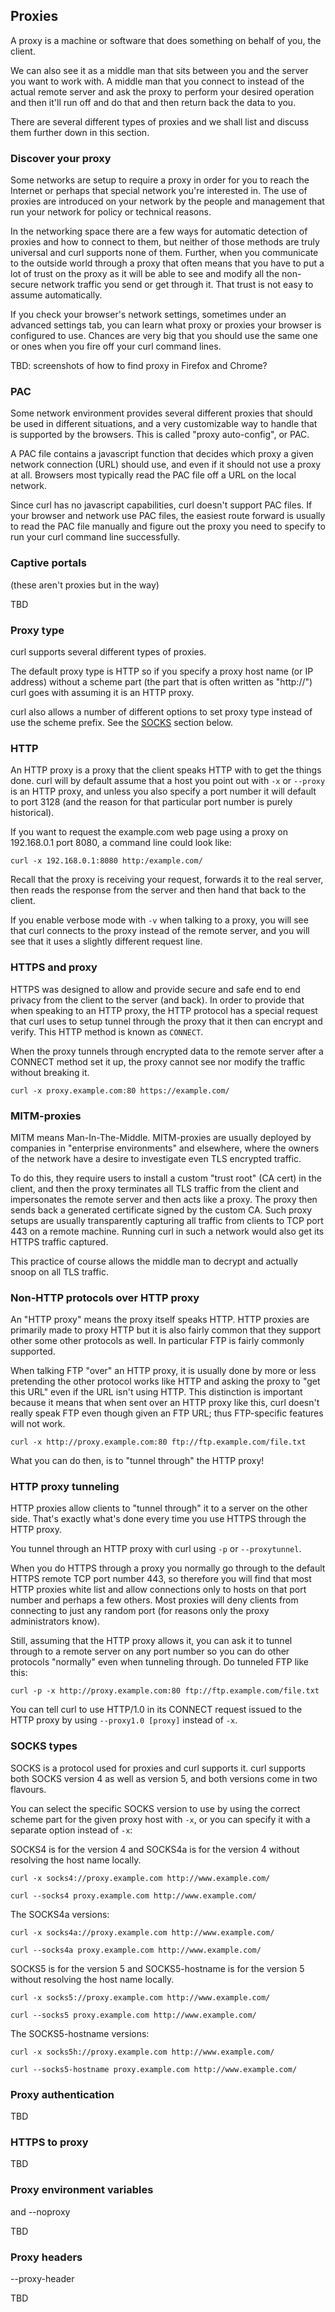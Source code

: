 ## Proxies

A proxy is a machine or software that does something on behalf of you, the
client.

We can also see it as a middle man that sits between you and the server you
want to work with. A middle man that you connect to instead of the actual
remote server and ask the proxy to perform your desired operation and then
it'll run off and do that and then return back the data to you.

There are several different types of proxies and we shall list and discuss
them further down in this section.

### Discover your proxy

Some networks are setup to require a proxy in order for you to reach the
Internet or perhaps that special network you're interested in. The use of
proxies are introduced on your network by the people and management that run
your network for policy or technical reasons.

In the networking space there are a few ways for automatic detection of
proxies and how to connect to them, but neither of those methods are truly
universal and curl supports none of them. Further, when you communicate to the
outside world through a proxy that often means that you have to put a lot of
trust on the proxy as it will be able to see and modify all the non-secure
network traffic you send or get through it. That trust is not easy to assume
automatically.

If you check your browser's network settings, sometimes under an advanced
settings tab, you can learn what proxy or proxies your browser is configured
to use. Chances are very big that you should use the same one or ones when you
fire off your curl command lines.

TBD: screenshots of how to find proxy in Firefox and Chrome?

### PAC

Some network environment provides several different proxies that should be
used in different situations, and a very customizable way to handle that is
supported by the browsers. This is called "proxy auto-config", or PAC.

A PAC file contains a javascript function that decides which proxy a given
network connection (URL) should use, and even if it should not use a proxy at
all. Browsers most typically read the PAC file off a URL on the local network.

Since curl has no javascript capabilities, curl doesn't support PAC files. If
your browser and network use PAC files, the easiest route forward is usually
to read the PAC file manually and figure out the proxy you need to specify to
run your curl command line successfully.

### Captive portals

(these aren't proxies but in the way)

TBD

### Proxy type

curl supports several different types of proxies.

The default proxy type is HTTP so if you specify a proxy host name (or IP
address) without a scheme part (the part that is often written as "http://")
curl goes with assuming it is an HTTP proxy.

curl also allows a number of different options to set proxy type instead of
use the scheme prefix. See the [SOCKS](#socks) section below.

### HTTP

An HTTP proxy is a proxy that the client speaks HTTP with to get the things
done. curl will by default assume that a host you point out with `-x` or
`--proxy` is an HTTP proxy, and unless you also specify a port number it will
default to port 3128 (and the reason for that particular port number is purely
historical).

If you want to request the example.com web page using a proxy on 192.168.0.1
port 8080, a command line could look like:

    curl -x 192.168.0.1:8080 http:/example.com/

Recall that the proxy is receiving your request, forwards it to the real
server, then reads the response from the server and then hand that back to the
client.

If you enable verbose mode with `-v` when talking to a proxy, you will see
that curl connects to the proxy instead of the remote server, and you will see
that it uses a slightly different request line.

### HTTPS and proxy

HTTPS was designed to allow and provide secure and safe end to end privacy
from the client to the server (and back). In order to provide that when
speaking to an HTTP proxy, the HTTP protocol has a special request that curl
uses to setup tunnel through the proxy that it then can encrypt and
verify. This HTTP method is known as `CONNECT`.

When the proxy tunnels through encrypted data to the remote server after a
CONNECT method set it up, the proxy cannot see nor modify the traffic without
breaking it.

    curl -x proxy.example.com:80 https://example.com/

### MITM-proxies

MITM means Man-In-The-Middle. MITM-proxies are usually deployed by companies
in "enterprise environments" and elsewhere, where the owners of the network
have a desire to investigate even TLS encrypted traffic.

To do this, they require users to install a custom "trust root" (CA cert) in
the client, and then the proxy terminates all TLS traffic from the client and
impersonates the remote server and then acts like a proxy. The proxy then
sends back a generated certificate signed by the custom CA. Such proxy setups
are usually transparently capturing all traffic from clients to TCP port 443
on a remote machine. Running curl in such a network would also get its HTTPS
traffic captured.

This practice of course allows the middle man to decrypt and actually snoop on
all TLS traffic.

### Non-HTTP protocols over HTTP proxy

An "HTTP proxy" means the proxy itself speaks HTTP. HTTP proxies are primarily
made to proxy HTTP but it is also fairly common that they support other some
other protocols as well. In particular FTP is fairly commonly supported.

When talking FTP "over" an HTTP proxy, it is usually done by more or less
pretending the other protocol works like HTTP and asking the proxy to "get
this URL" even if the URL isn't using HTTP. This distinction is important
because it means that when sent over an HTTP proxy like this, curl doesn't
really speak FTP even though given an FTP URL; thus FTP-specific features will
not work.

    curl -x http://proxy.example.com:80 ftp://ftp.example.com/file.txt

What you can do then, is to "tunnel through" the HTTP proxy!

### HTTP proxy tunneling

HTTP proxies allow clients to "tunnel through" it to a server on the other
side. That's exactly what's done every time you use HTTPS through the HTTP
proxy.

You tunnel through an HTTP proxy with curl using `-p` or `--proxytunnel`.

When you do HTTPS through a proxy you normally go through to the default HTTPS
remote TCP port number 443, so therefore you will find that most HTTP proxies
white list and allow connections only to hosts on that port number and perhaps
a few others. Most proxies will deny clients from connecting to just any
random port (for reasons only the proxy administrators know).

Still, assuming that the HTTP proxy allows it, you can ask it to tunnel
through to a remote server on any port number so you can do other protocols
"normally" even when tunneling through. Do tunneled FTP like this:

    curl -p -x http://proxy.example.com:80 ftp://ftp.example.com/file.txt

You can tell curl to use HTTP/1.0 in its CONNECT request issued to the HTTP
proxy by using `--proxy1.0 [proxy]` instead of `-x`.

### SOCKS types

SOCKS is a protocol used for proxies and curl supports it. curl supports both
SOCKS version 4 as well as version 5, and both versions come in two flavours.

You can select the specific SOCKS version to use by using the correct scheme
part for the given proxy host with `-x`, or you can specify it with a separate
option instead of `-x`:

SOCKS4 is for the version 4 and SOCKS4a is for the version 4 without resolving
the host name locally.

    curl -x socks4://proxy.example.com http://www.example.com/

    curl --socks4 proxy.example.com http://www.example.com/

The SOCKS4a versions:

    curl -x socks4a://proxy.example.com http://www.example.com/

    curl --socks4a proxy.example.com http://www.example.com/

SOCKS5 is for the version 5 and SOCKS5-hostname is for the version 5 without
resolving the host name locally.

    curl -x socks5://proxy.example.com http://www.example.com/

    curl --socks5 proxy.example.com http://www.example.com/

The SOCKS5-hostname versions:

    curl -x socks5h://proxy.example.com http://www.example.com/

    curl --socks5-hostname proxy.example.com http://www.example.com/

### Proxy authentication

TBD

### HTTPS to proxy

TBD

### Proxy environment variables

and --noproxy

TBD

### Proxy headers

--proxy-header

TBD